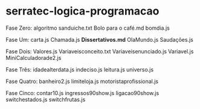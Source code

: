 # serratec-logica-programacao

Fase Zero: 
algoritmo sanduiche.txt
Bolo para o café.md
bomdia.js

Fase Um:
carta.js
Chamada.js
**Dissertativos.md**
OlaMundo.js
Saudações.js

Fase Dois:
Valores.js
Variaveisconceito.txt
Variaveisenunciado.js
Variavel.js
MiniCalculadorade2.js

Fase Três:
idadealterdata.js
indeciso.js
leitura.js
universo.js

Fase Quatro:
banheiro2.js
limiteloja.js
motoristaprofissional.js

Fase Cinco:
contar10.js
ingressos90show.js
ligacao90show.js
switchestados.js
switchfrutas.js

